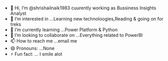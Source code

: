 - 👋 Hi, I’m @shrishailnaik1983 cuurently working as Bussiness Insights Analyst
- 👀 I’m interested in ...Learning new technoloogies,Reading & going on for treks
- 🌱 I’m currently learning ...Power Platform & Python
- 💞️ I’m looking to collaborate on ...Everything related to PowerBI
- 📫 How to reach me ...email me
- 😄 Pronouns: ...None
- ⚡ Fun fact: ... I smile alot

<!---
shrishailnaik1983/shrishailnaik1983 is a ✨ special ✨ repository because its `README.md` (this file) appears on your GitHub profile.
You can click the Preview link to take a look at your changes.
--->
